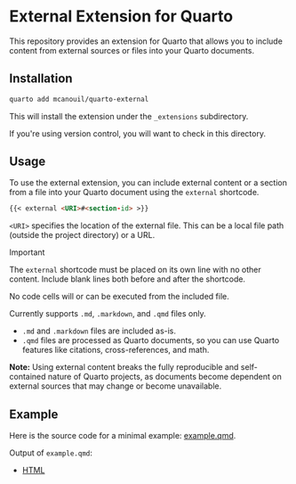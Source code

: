 # External Extension for Quarto

This repository provides an extension for Quarto that allows you to include content from external sources or files into your Quarto documents.

## Installation

```bash
quarto add mcanouil/quarto-external
```

This will install the extension under the `_extensions` subdirectory.

If you're using version control, you will want to check in this directory.

## Usage

To use the external extension, you can include external content or a section from a file into your Quarto document using the `external` shortcode.

```markdown
{{< external <URI>#<section-id> >}}
```

`<URI>` specifies the location of the external file. This can be a local file path (outside the project directory) or a URL.

> [!IMPORTANT]
> The `external` shortcode must be placed on its own line with no other content.
> Include blank lines both before and after the shortcode.
>
> No code cells will or can be executed from the included file.
>
> Currently supports `.md`, `.markdown`, and `.qmd` files only.
>
> - `.md` and `.markdown` files are included as-is.
> - `.qmd` files are processed as Quarto documents, so you can use Quarto features like citations, cross-references, and math.
>
> **Note:** Using external content breaks the fully reproducible and self-contained nature of Quarto projects, as documents become dependent on external sources that may change or become unavailable.

## Example

Here is the source code for a minimal example: [example.qmd](example.qmd).

Output of `example.qmd`:

- [HTML](https://m.canouil.dev/quarto-external/)

